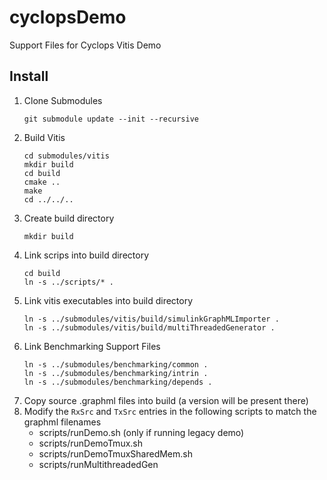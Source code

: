 # cyclopsDemo
Support Files for Cyclops Vitis Demo

## Install
1. Clone Submodules
   ```
   git submodule update --init --recursive
   ```
3. Build Vitis
   ```
   cd submodules/vitis
   mkdir build
   cd build
   cmake ..
   make
   cd ../../..
   ```
2. Create build directory
   ```
   mkdir build
   ```
3. Link scrips into build directory
   ```
   cd build
   ln -s ../scripts/* .
   ```
4. Link vitis executables into build directory
   ```
   ln -s ../submodules/vitis/build/simulinkGraphMLImporter .
   ln -s ../submodules/vitis/build/multiThreadedGenerator .
   ```
5. Link Benchmarking Support Files 
   ```
   ln -s ../submodules/benchmarking/common .
   ln -s ../submodules/benchmarking/intrin .
   ln -s ../submodules/benchmarking/depends .
   ```
6. Copy source .graphml files into build (a version will be present there)
7. Modify the ```RxSrc``` and ```TxSrc``` entries in the following scripts to match the graphml filenames
    - scripts/runDemo.sh (only if running legacy demo)
    - scripts/runDemoTmux.sh
    - scripts/runDemoTmuxSharedMem.sh
    - scripts/runMultithreadedGen